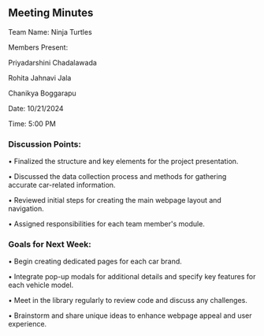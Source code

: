 ## Meeting Minutes

Team Name: Ninja Turtles

Members Present:

Priyadarshini Chadalawada

Rohita Jahnavi Jala

Chanikya Boggarapu


Date: 10/21/2024 

Time: 5:00 PM 

### Discussion Points: 
•	Finalized the structure and key elements for the project presentation.

•	Discussed the data collection process and methods for gathering accurate car-related information.

•	Reviewed initial steps for creating the main webpage layout and navigation.

•	Assigned responsibilities for each team member's module.


### Goals for Next Week: 
•	Begin creating dedicated pages for each car brand.

•	Integrate pop-up modals for additional details and specify key features for each vehicle model.

•	Meet in the library regularly to review code and discuss any challenges.

•	Brainstorm and share unique ideas to enhance webpage appeal and user experience.
